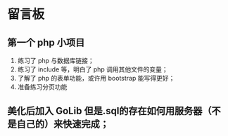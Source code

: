 # 留言板
## 第一个 php 小项目
1. 练习了 php 与数据库链接；
2. 练习了 include 等，明白了 php 调用其他文件的变量；
3. 了解了 php 的表单功能，或许用 bootstrap 能写得更好；
4. 准备练习分页功能

## 美化后加入 GoLib 但是.sql的存在如何用服务器（不是自己的）来快速完成；
